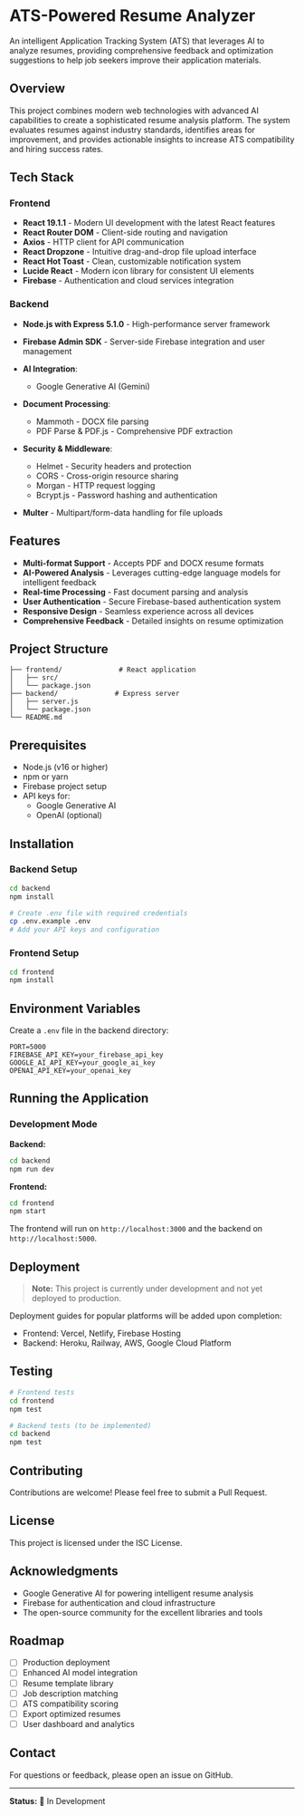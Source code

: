# ATS-Powered Resume Analyzer

An intelligent Application Tracking System (ATS) that leverages AI to analyze resumes, providing comprehensive feedback and optimization suggestions to help job seekers improve their application materials.

## Overview

This project combines modern web technologies with advanced AI capabilities to create a sophisticated resume analysis platform. The system evaluates resumes against industry standards, identifies areas for improvement, and provides actionable insights to increase ATS compatibility and hiring success rates.

## Tech Stack

### Frontend
- **React 19.1.1** - Modern UI development with the latest React features
- **React Router DOM** - Client-side routing and navigation
- **Axios** - HTTP client for API communication
- **React Dropzone** - Intuitive drag-and-drop file upload interface
- **React Hot Toast** - Clean, customizable notification system
- **Lucide React** - Modern icon library for consistent UI elements
- **Firebase** - Authentication and cloud services integration

### Backend
- **Node.js with Express 5.1.0** - High-performance server framework
- **Firebase Admin SDK** - Server-side Firebase integration and user management
- **AI Integration**:
  - Google Generative AI (Gemini)

- **Document Processing**:
  - Mammoth - DOCX file parsing
  - PDF Parse & PDF.js - Comprehensive PDF extraction
- **Security & Middleware**:
  - Helmet - Security headers and protection
  - CORS - Cross-origin resource sharing
  - Morgan - HTTP request logging
  - Bcrypt.js - Password hashing and authentication
- **Multer** - Multipart/form-data handling for file uploads

## Features

- **Multi-format Support** - Accepts PDF and DOCX resume formats
- **AI-Powered Analysis** - Leverages cutting-edge language models for intelligent feedback
- **Real-time Processing** - Fast document parsing and analysis
- **User Authentication** - Secure Firebase-based authentication system
- **Responsive Design** - Seamless experience across all devices
- **Comprehensive Feedback** - Detailed insights on resume optimization

## Project Structure

```
├── frontend/              # React application
│   ├── src/
│   └── package.json
├── backend/              # Express server
│   ├── server.js
│   └── package.json
└── README.md
```

## Prerequisites

- Node.js (v16 or higher)
- npm or yarn
- Firebase project setup
- API keys for:
  - Google Generative AI
  - OpenAI (optional)

## Installation

### Backend Setup

```bash
cd backend
npm install

# Create .env file with required credentials
cp .env.example .env
# Add your API keys and configuration
```

### Frontend Setup

```bash
cd frontend
npm install
```

## Environment Variables

Create a `.env` file in the backend directory:

```env
PORT=5000
FIREBASE_API_KEY=your_firebase_api_key
GOOGLE_AI_API_KEY=your_google_ai_key
OPENAI_API_KEY=your_openai_key
```

## Running the Application

### Development Mode

**Backend:**
```bash
cd backend
npm run dev
```

**Frontend:**
```bash
cd frontend
npm start
```

The frontend will run on `http://localhost:3000` and the backend on `http://localhost:5000`.

## Deployment

> **Note:** This project is currently under development and not yet deployed to production.

Deployment guides for popular platforms will be added upon completion:
- Frontend: Vercel, Netlify, Firebase Hosting
- Backend: Heroku, Railway, AWS, Google Cloud Platform

## Testing

```bash
# Frontend tests
cd frontend
npm test

# Backend tests (to be implemented)
cd backend
npm test
```

## Contributing

Contributions are welcome! Please feel free to submit a Pull Request.

## License

This project is licensed under the ISC License.

## Acknowledgments

- Google Generative AI for powering intelligent resume analysis
- Firebase for authentication and cloud infrastructure
- The open-source community for the excellent libraries and tools

## Roadmap

- [ ] Production deployment
- [ ] Enhanced AI model integration
- [ ] Resume template library
- [ ] Job description matching
- [ ] ATS compatibility scoring
- [ ] Export optimized resumes
- [ ] User dashboard and analytics

## Contact

For questions or feedback, please open an issue on GitHub.

---

**Status:** 🚧 In Development
